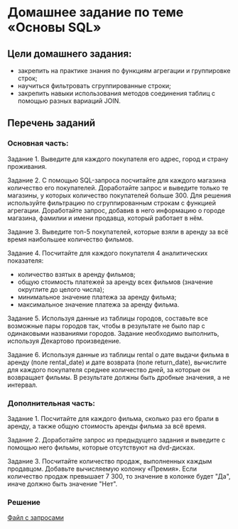 # Домашнее задание по теме «Основы SQL»

## Цели домашнего задания:

- закрепить на практике знания по функциям агрегации и группировке строк;
- научиться фильтровать сгруппированные строки;
- закрепить навыки использования методов соединения таблиц с помощью разных вариаций JOIN.

## Перечень заданий

### Основная часть:

Задание 1. Выведите для каждого покупателя его адрес, город и страну проживания.

Задание 2. С помощью SQL-запроса посчитайте для каждого магазина количество его покупателей.
Доработайте запрос и выведите только те магазины, у которых количество покупателей больше 300. Для решения используйте фильтрацию по сгруппированным строкам с функцией агрегации.
Доработайте запрос, добавив в него информацию о городе магазина, фамилии и имени продавца, который работает в нём.

Задание 3. Выведите топ-5 покупателей, которые взяли в аренду за всё время наибольшее количество фильмов.

Задание 4. Посчитайте для каждого покупателя 4 аналитических показателя:

- количество взятых в аренду фильмов;
- общую стоимость платежей за аренду всех фильмов (значение округлите до целого числа);
- минимальное значение платежа за аренду фильма;
- максимальное значение платежа за аренду фильма.

Задание 5. Используя данные из таблицы городов, составьте все возможные пары городов так, чтобы в результате не было пар с одинаковыми названиями городов. Задание необходимо выполнить, используя Декартово произведение.

Задание 6. Используя данные из таблицы rental о дате выдачи фильма в аренду (поле rental_date) и дате возврата (поле return_date), вычислите для каждого покупателя среднее количество дней, за которые он возвращает фильмы. В результате должны быть дробные значения, а не интервал.

### Дополнительная часть:

Задание 1. Посчитайте для каждого фильма, сколько раз его брали в аренду, а также общую стоимость аренды фильма за всё время.

Задание 2. Доработайте запрос из предыдущего задания и выведите с помощью него фильмы, которые отсутствуют на dvd-дисках.

Задание 3. Посчитайте количество продаж, выполненных каждым продавцом. Добавьте вычисляемую колонку «Премия». Если количество продаж превышает 7 300, то значение в колонке будет "Да", иначе должно быть значение "Нет".

### Решение
[Файл с запросами](/Projects/SQL/Study_task_2/Solution.sql)

